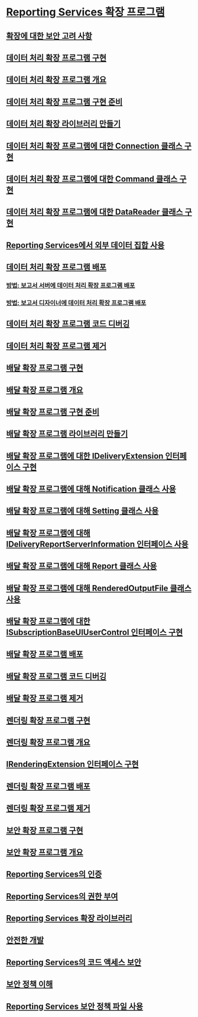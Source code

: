 # [Reporting Services 확장 프로그램](reporting-services-extensions.md)
## [확장에 대한 보안 고려 사항](security-considerations-for-extensions.md)
## [데이터 처리 확장 프로그램 구현](data-processing/implementing-a-data-processing-extension.md)
## [데이터 처리 확장 프로그램 개요](data-processing/data-processing-extensions-overview.md)
## [데이터 처리 확장 프로그램 구현 준비](data-processing/preparing-to-implement-a-data-processing-extension.md)
## [데이터 처리 확장 라이브러리 만들기](data-processing/creating-a-data-processing-extension-library.md)
## [데이터 처리 확장 프로그램에 대한 Connection 클래스 구현](data-processing/implementing-a-connection-class-for-a-data-processing-extension.md)
## [데이터 처리 확장 프로그램에 대한 Command 클래스 구현](data-processing/implementing-a-command-class-for-a-data-processing-extension.md)
## [데이터 처리 확장 프로그램에 대한 DataReader 클래스 구현](data-processing/implementing-a-datareader-class-for-a-data-processing-extension.md)
## [Reporting Services에서 외부 데이터 집합 사용](data-processing/using-an-external-dataset-with-reporting-services.md)
## [데이터 처리 확장 프로그램 배포](data-processing/deploying-a-data-processing-extension.md)
### [방법: 보고서 서버에 데이터 처리 확장 프로그램 배포](data-processing/deploying-a-data-processing-extension-to-a-report-server.md)
### [방법: 보고서 디자이너에 데이터 처리 확장 프로그램 배포](data-processing/deploying-a-data-processing-extension-to-report-designer.md)
## [데이터 처리 확장 프로그램 코드 디버깅](data-processing/debugging-data-processing-extension-code.md)
## [데이터 처리 확장 프로그램 제거](data-processing/removing-a-data-processing-extension.md)
## [배달 확장 프로그램 구현](delivery-extension/implementing-a-delivery-extension.md)
## [배달 확장 프로그램 개요](delivery-extension/delivery-extensions-overview.md)
## [배달 확장 프로그램 구현 준비](delivery-extension/preparing-to-implement-a-delivery-extension.md)
## [배달 확장 프로그램 라이브러리 만들기](delivery-extension/creating-a-delivery-extension-library.md)
## [배달 확장 프로그램에 대한 IDeliveryExtension 인터페이스 구현](delivery-extension/implementing-the-ideliveryextension-interface-for-a-delivery-extension.md)
## [배달 확장 프로그램에 대해 Notification 클래스 사용](delivery-extension/using-a-notification-class-for-a-delivery-extension.md)
## [배달 확장 프로그램에 대해 Setting 클래스 사용](delivery-extension/using-the-setting-class-for-a-delivery-extension.md)
## [배달 확장 프로그램에 대해 IDeliveryReportServerInformation 인터페이스 사용](delivery-extension/using-the-ideliveryreportserverinformation-interface-for-a-delivery-extension.md)
## [배달 확장 프로그램에 대해 Report 클래스 사용](delivery-extension/using-the-report-class-for-a-delivery-extension.md)
## [배달 확장 프로그램에 대해 RenderedOutputFile 클래스 사용](delivery-extension/using-the-renderedoutputfile-class-for-a-delivery-extension.md)
## [배달 확장 프로그램에 대한 ISubscriptionBaseUIUserControl 인터페이스 구현](delivery-extension/implementing-the-isubscriptionbaseuiusercontrol-interface.md)
## [배달 확장 프로그램 배포](delivery-extension/deploying-a-delivery-extension.md)
## [배달 확장 프로그램 코드 디버깅](delivery-extension/debugging-delivery-extension-code.md)
## [배달 확장 프로그램 제거](delivery-extension/removing-a-delivery-extension.md)
## [렌더링 확장 프로그램 구현](rendering-extension/implementing-a-rendering-extension.md)
## [렌더링 확장 프로그램 개요](rendering-extension/rendering-extensions-overview.md)
## [IRenderingExtension 인터페이스 구현](rendering-extension/implementing-the-irenderingextension-interface.md)
## [렌더링 확장 프로그램 배포](rendering-extension/deploying-a-rendering-extension.md)
## [렌더링 확장 프로그램 제거](rendering-extension/removing-a-rendering-extension.md)
## [보안 확장 프로그램 구현](security-extension/implementing-a-security-extension.md)
## [보안 확장 프로그램 개요](security-extension/security-extensions-overview.md)
## [Reporting Services의 인증](security-extension/authentication-in-reporting-services.md)
## [Reporting Services의 권한 부여](security-extension/authorization-in-reporting-services.md)
## [Reporting Services 확장 라이브러리](reporting-services-extension-library.md)
## [안전한 개발](secure-development/secure-development-reporting-services.md)
## [Reporting Services의 코드 액세스 보안](secure-development/code-access-security-in-reporting-services.md)
## [보안 정책 이해](secure-development/understanding-security-policies.md)
## [Reporting Services 보안 정책 파일 사용](secure-development/using-reporting-services-security-policy-files.md)
